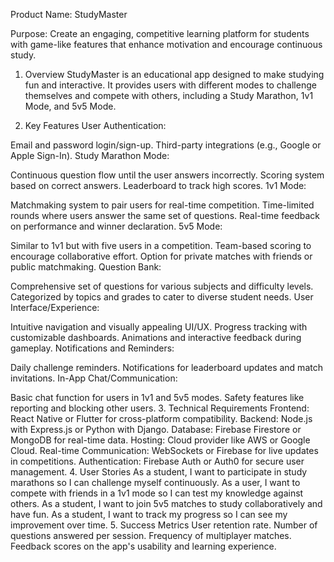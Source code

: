 
Product Name: StudyMaster

Purpose: Create an engaging, competitive learning platform for students with game-like features that enhance motivation and encourage continuous study.

1. Overview
  StudyMaster is an educational app designed to make studying fun and interactive. It provides users with different modes to challenge themselves and compete with others, including a Study Marathon, 1v1 Mode, and 5v5 Mode.

2. Key Features
User Authentication:

Email and password login/sign-up.
Third-party integrations (e.g., Google or Apple Sign-In).
Study Marathon Mode:

Continuous question flow until the user answers incorrectly.
Scoring system based on correct answers.
Leaderboard to track high scores.
1v1 Mode:

Matchmaking system to pair users for real-time competition.
Time-limited rounds where users answer the same set of questions.
Real-time feedback on performance and winner declaration.
5v5 Mode:

Similar to 1v1 but with five users in a competition.
Team-based scoring to encourage collaborative effort.
Option for private matches with friends or public matchmaking.
Question Bank:

Comprehensive set of questions for various subjects and difficulty levels.
Categorized by topics and grades to cater to diverse student needs.
User Interface/Experience:

Intuitive navigation and visually appealing UI/UX.
Progress tracking with customizable dashboards.
Animations and interactive feedback during gameplay.
Notifications and Reminders:

Daily challenge reminders.
Notifications for leaderboard updates and match invitations.
In-App Chat/Communication:

Basic chat function for users in 1v1 and 5v5 modes.
Safety features like reporting and blocking other users.
3. Technical Requirements
Frontend: React Native or Flutter for cross-platform compatibility.
Backend: Node.js with Express.js or Python with Django.
Database: Firebase Firestore or MongoDB for real-time data.
Hosting: Cloud provider like AWS or Google Cloud.
Real-time Communication: WebSockets or Firebase for live updates in competitions.
Authentication: Firebase Auth or Auth0 for secure user management.
4. User Stories
As a student, I want to participate in study marathons so I can challenge myself continuously.
As a user, I want to compete with friends in a 1v1 mode so I can test my knowledge against others.
As a student, I want to join 5v5 matches to study collaboratively and have fun.
As a student, I want to track my progress so I can see my improvement over time.
5. Success Metrics
User retention rate.
Number of questions answered per session.
Frequency of multiplayer matches.
Feedback scores on the app's usability and learning experience.

